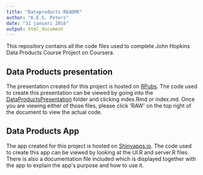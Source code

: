 ```yaml
---
title: "Dataproducts README"
author: "K.E.S. Peters"
date: "31 januari 2016"
output: html_document
---
```


This repository contains all the code files used to complete John Hopkins Data Products Course Project on Coursera.

## Data Products presentation
The presentation created for this project is hosted on [RPubs](http://rpubs.com/KESPeters/148757).
The code used to create this presentation can be viewed by going into the [DataProductsPresentation](https://github.com/kpeters/DataProducts/tree/master/DataProductsPresentation) folder and clicking index.Rmd or index.md. Once you are viewing either of those files, please click 'RAW' on the top right of the document to view the actual code.

## Data Products App
The app created for this project is hosted on [Shinyapps.io](https://kpeters.shinyapps.io/BMIapp/).
The code used to create this app can be viewed by looking at the UI.R and server.R files. There is also a documentation file included which is displayed together with the app to explain the app's purpose and how to use it.

